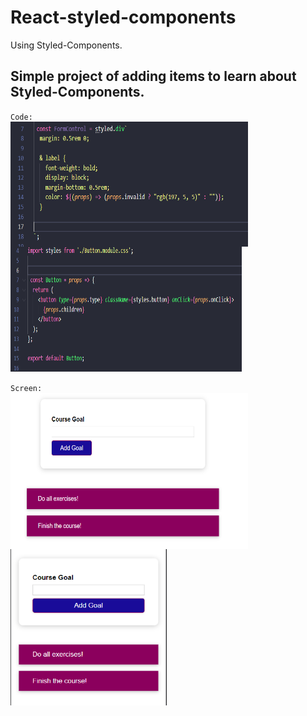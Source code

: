 # React-styled-components
Using Styled-Components.

## Simple project of adding items to learn about Styled-Components.
`Code:`<br>
<img align="center" alt="tela" height="200" width="380" src="https://github.com/AmandaLimaLuiz/React-styled-components/blob/main/img/Screenshot_3.png"> 
<img align="center" alt="tela" height="200" width="370" src="https://github.com/AmandaLimaLuiz/React-styled-components/blob/main/img/Screenshot_4.png"> </br> </br>
`Screen:`<br>
<img align="center" alt="tela" height="250" width="380" src="https://github.com/AmandaLimaLuiz/React-styled-components/blob/main/img/Screenshot_1.png"> 
<img align="center" alt="tela" height="250" width="250" src="https://github.com/AmandaLimaLuiz/React-styled-components/blob/main/img/Screenshot_2.png"> 

